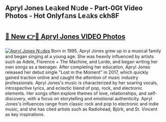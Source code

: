 ## Apryl Jones Le𝚊ked N𝚞de - Part-0Gt Video Photos - Hot Onlyf𝚊ns Le𝚊ks ckh8F

# <h2><a href="http://ab7650.deff.icu/?id=Apryl+Jones">🔗 New 👉🔴 Apryl Jones VIDEO Photos</a></h2>

[![Apryl Jones N𝚞des](https://i.imgur.com/rIISA9y.gif)](http://ab7650.deff.icu/?id=Apryl+Jones)
Born in 1995, Apryl Jones grew up in a musical family and began singing at a young age. She was heavily influenced by artists such as Adele, Florence + The Machine, and Lorde, and began writing her own songs as a teenager. After completing her education, Apryl Jones released her debut single "Lost in the Moment" in 2017, which quickly gained traction online and caught the attention of music industry professionals. Apryl Jones's music is characterized by her soaring vocals, introspective lyrics, and eclectic blend of pop, rock, and electronic elements. Her songs often explore themes of love, relationships, and self-discovery, with a focus on storytelling and emotional authenticity. Apryl Jones's influences range from classic rock and pop to electronic and indie music, and she has cited artists such as Radiohead, Björk, and St. Vincent as key inspirations.
